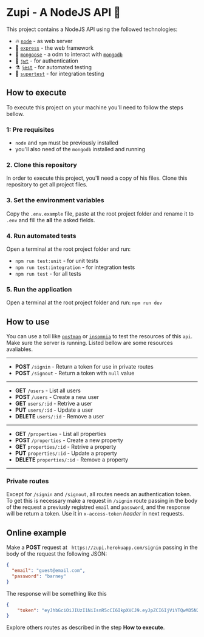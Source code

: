 # Zupi - A NodeJS API 🚀

This project contains a NodeJS API using the followed technologies:

* 🔥 [`node`](https://nodejs.org/) - as web server
* 💨 [`express`](https://expressjs.com/) - the web framework
* 🎲 [`mongoose`](https://mongoosejs.com/) - a odm to interact with [`mongodb`](https://www.mongodb.com/)
* 🔑 [`jwt`](https://jwt.io/) - for authentication
* ⚗️ [`jest`](https://jestjs.io) - for automated testing
* 💪 [`supertest`](https://github.com/visionmedia/supertest) - for integration testing

## How to execute

To execute this project on your machine you'll need to follow the steps bellow.

### 1: Pre requisites

 * `node` and `npm` must be previously installed
 * you'll also need of the `mongodb` installed and running

### 2. Clone this repository

In order to execute this project, you'll need a copy of his files. Clone this repository to get all project files.

### 3. Set the environment variables

Copy the `.env.example` file, paste at the root project folder and rename it to `.env` and fill the **all** the asked fields.

### 4. Run automated tests

Open a terminal at the root project folder and run:

* `npm run test:unit` - for unit tests
* `npm run test:integration` - for integration tests
* `npm run test` - for all tests

### 5. Run the application

Open a terminal at the root project folder and run: `npm run dev`

## How to use

You can use a toll like [`postman`](https://www.getpostman.com/) or [`insomnia`](https://insomnia.rest/download/) to test the resources of this `api`. Make sure the server is running. Listed bellow are some resources avaliables.

***

* **POST** `/signin` - Return a token for use in private routes
* **POST** `/signout` - Return a token with `null` value

***

* **GET** `/users` - List all users
* **POST** `/users` - Create a new user
* **GET** `users/:id` - Retrive a user
* **PUT** `users/:id` - Update a user
* **DELETE** `users/:id` - Remove a user

***

* **GET** `/properties` - List all properties
* **POST** `/properties` - Create a new property
* **GET** `properties/:id` - Retrive a property
* **PUT** `properties/:id` - Update a property
* **DELETE** `properties/:id` - Remove a property

***

### Private routes

Except for `/signin` and `/signout`, all routes needs an authentication token. To get this is necessary make a request in `/signin` route passing in the body of the request a previusly registred `email` and `password`, and the response will be return a token. Use it in `x-access-token` *header* in next requests.

## Online example

Make a **POST** request at ` https://zupi.herokuapp.com/signin` passing in the body of the request the following JSON:

```JSON
{
  "email": "guest@email.com",
  "password": "barney"
}
```

The response will be something like this

```JSON
{
	"token": "eyJhbGciOiJIUzI1NiIsnR5cCI6IkpXVCJ9.eyJpZCI6IjViYTQwMD5N2I3YzU3MDAxNWRlMDYxNCIsImlhdCI6MTUzNzQ3NzkyNiwiZXhwIjoxNTM3NTY0Mz2fQ.7vTYl0R6zftTNVqjTJXgYRh2y4CDNndMCrTVpo6agU"
}
```

Explore others routes as described in the step **How to execute**.
